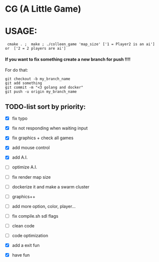 CG (A Little Game)
============================
# **USAGE:**
` cmake . ;  make ; ./colleen_game 'map_size' ['1 = Player2 is an ai'] or  ['2 = 2 players are ai']`

#### **If you want to fix something create a new branch for push !!!!**

For do that:
```
git checkout -b my_branch_name
git add something
git commit -m "<3 golang and docker"
git push -u origin my_branch_name
```

## TODO-list sort by priority:

- [x] fix typo

- [x] fix not responding when waiting input

- [x] fix graphics + check all games

- [x] add mouse control

- [x] add A.I.

- [ ] optimize A.I.

- [ ] fix render map size

- [ ] dockerize it and make a swarm cluster

- [ ] graphics++

- [ ] add more option, color, player...

- [ ] fix compile.sh sdl flags

- [ ] clean code

- [ ] code optimization

- [x] add a exit fun

- [x] have fun

